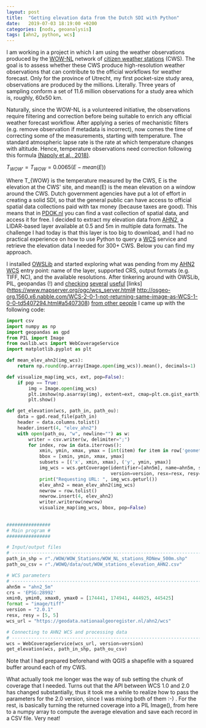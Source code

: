 ```yaml
---
layout: post
title:  "Getting elevation data from the Dutch SDI with Python"
date:   2019-07-03 18:19:00 +0200
categories: [nods, geoanalysis]
tags: [ahn2, python, wcs]
---
```


I am working in a project in which I am using the weather observations produced by the [WOW-NL](https://wow.knmi.nl/) network of [citizen weather stations](https://en.wikipedia.org/wiki/Citizen_Weather_Observer_Program) (CWS). The goal is to assess whether these CWS produce high-resolution weather observations that can contribute to the official workflows for weather forecast. Only for the province of Utrecht, my first pocket-size study area, observations are produced by the millions. Literally. Three years of sampling conform a set of 11.6 million observations for a study area which is, roughly, 60x50 km. 

Naturally, since the WOW-NL is a volunteered initiative, the observations require filtering and correction before being suitable to enrich any official weather forecast workflow. After applying a series of mechanistic filters (e.g. remove observation if metadata is incorrect), now comes the time of correcting some of the measurements, starting with temperature. The standard atmospheric lapse rate is the rate at which temperature changes with altitude. Hence, temperature observations need correction following this formula [(Napoly et al., 2018)](https://www.frontiersin.org/articles/10.3389/feart.2018.00118/full).

$T_{WOW'} = T_{WOW} = 0.0065 (E - mean(E))$

Where T_{WOW} is the temperature measured by the CWS, E is the elevation at the CWS' site, and mean(E) is the mean elevation on a window around the CWS. Dutch government agencies have put a lot of effort in creating a solid SDI, so that the general public can have access to official spatial data collections paid with tax money (because taxes are good). This means that in [PDOK.nl](https://www.pdok.nl/) you can find a vast collection of spatial data, and access it for free. I decided to extract my elevation data from [AHN2](https://www.pdok.nl/introductie/-/article/actueel-hoogtebestand-nederland-ahn2-), a LIDAR-based layer available at 0.5 and 5m in multiple data formats. The challenge I had today is that this layer is too big to download, and I had no practical experience on how to use Python to query a [WCS](https://en.wikipedia.org/wiki/Web_Coverage_Service) service and retrieve the elevation data I needed for 300+ CWS. Below you can find my approach. 

I installed [OWSLib](https://geopython.github.io/OWSLib/) and started exploring what was pending from my [AHN2 WCS](https://www.pdok.nl/geo-services/-/article/actueel-hoogtebestand-nederland-ahn2-#bd5244588dee076015304c452b21aa46) entry point: name of the layer, supported CRS, output formats (e.g. TIFF, NC), and the available resolutions. After tinkering around with OWSLib, PIL, geopandas (!) and [checking](https://ouranosinc.github.io/pavics-sdi/tutorials/owslib_intro.html) [several](https://publicwiki.deltares.nl/display/OET/WCS+primer) [useful](https://buildmedia.readthedocs.org/media/pdf/gsky/latest/gsky.pdf) [links](https://www.mapserver.org/ogc/wcs_server.html# http://osgeo-org.1560.x6.nabble.com/WCS-2-0-1-not-returning-same-image-as-WCS-1-0-0-td5407294.html#a5407308) [from other people](https://raw.githubusercontent.com/geopython/OWSLib/master/owslib/coverage/wcs201.py) I came up with the following code:

```python
import csv
import numpy as np
import geopandas as gpd
from PIL import Image
from owslib.wcs import WebCoverageService
import matplotlib.pyplot as plt

def mean_elev_ahn2(img_wcs):
    return np.round(np.array(Image.open(img_wcs)).mean(), decimals=1)

def visualize_map(img_wcs, ext, pop=False):
    if pop == True:
        img = Image.open(img_wcs)
        plt.imshow(np.asarray(img), extent=ext, cmap=plt.cm.gist_earth)
        plt.show()

def get_elevation(wcs, path_in, path_ou):
    data = gpd.read_file(path_in)
    header = data.columns.tolist()
    header.insert(4, "elev_ahn2")
    with open(path_ou, "w", newline="") as w:
        writer = csv.writer(w, delimiter=";")
        for index, row in data.iterrows():
            xmin, ymin, xmax, ymax = [int(item) for item in row['geometry'].bounds]
            bbox = [xmin, ymin, xmax, ymax]
            subsets = [('x', xmin, xmax), ('y', ymin, ymax)]
            img_wcs = wcs.getCoverage(identifier=[ahn5m], name=ahn5m, subsets=subsets, crs=crs, format=format,
                                      version=version, resx=resx, resy=resy)
            print("Requesting URL: ", img_wcs.geturl())
            elev_ahn2 = mean_elev_ahn2(img_wcs)
            newrow = row.tolist()
            newrow.insert(4, elev_ahn2)
            writer.writerow(newrow)
            visualize_map(img_wcs, bbox, pop=False)
            
            
################
# Main program #
################

# Input/output files
# ------------------------------------------------------------------------------------------
path_in_shp = r"./WOW/WOW_Stations/WOW_NL_stations_RDNew_500m.shp"
path_ou_csv = r"./WOWQ/data/out/WOW_stations_elevation_AHN2.csv"

# WCS parameters
# -------------------------------------------------------------------------------------------
ahn5m = "ahn2_5m"
crs = 'EPSG:28992'
xmin0, ymin0, xmax0, ymax0 = [174441, 174941, 444925, 445425]
format = "image/tiff"
version = "2.0.1"
resx, resy = [5, 5]
wcs_url = "https://geodata.nationaalgeoregister.nl/ahn2/wcs"

# Connecting to AHN2 WCS and processing data
# -------------------------------------------------------------------------------------------
wcs = WebCoverageService(wcs_url, version=version)
get_elevation(wcs, path_in_shp, path_ou_csv)
```

Note that I had prepared beforehand with QGIS a shapefile with a squared buffer around each of my CWS.

What actually took me longer was the way of sub setting the chunk of coverage that I needed. Turns out that the API between WCS 1.0 and 2.0 has changed substantially, thus it took me a while to realize how to pass the parameters for the 2.0 version, since I was mixing both of them :-) . For the rest, is basically turning the returned coverage into a PIL Image(), from here to a numpy array to compute the average elevation and save each record in a CSV file. Very neat!
